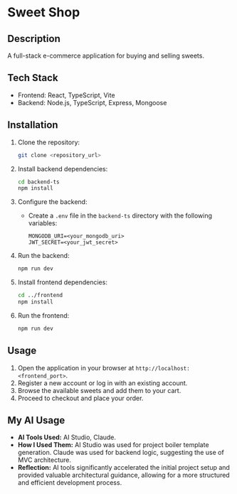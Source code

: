 # Sweet Shop

## Description

A full-stack e-commerce application for buying and selling sweets.

## Tech Stack

*   Frontend: React, TypeScript, Vite
*   Backend: Node.js, TypeScript, Express, Mongoose

## Installation

1.  Clone the repository:

    ```bash
    git clone <repository_url>
    ```

2.  Install backend dependencies:

    ```bash
    cd backend-ts
    npm install
    ```

3.  Configure the backend:

    *   Create a `.env` file in the `backend-ts` directory with the following variables:

        ```
        MONGODB_URI=<your_mongodb_uri>
        JWT_SECRET=<your_jwt_secret>
        ```

4.  Run the backend:

    ```bash
    npm run dev
    ```

5.  Install frontend dependencies:

    ```bash
    cd ../frontend
    npm install
    ```

6.  Run the frontend:

    ```bash
    npm run dev
    ```

## Usage

1.  Open the application in your browser at `http://localhost:<frontend_port>`.
2.  Register a new account or log in with an existing account.
3.  Browse the available sweets and add them to your cart.
4.  Proceed to checkout and place your order.

## My AI Usage

*   **AI Tools Used:** AI Studio, Claude.
*   **How I Used Them:** AI Studio was used for project boiler template generation. Claude was used for backend logic, suggesting the use of MVC architecture.
*   **Reflection:** AI tools significantly accelerated the initial project setup and provided valuable architectural guidance, allowing for a more structured and efficient development process.
